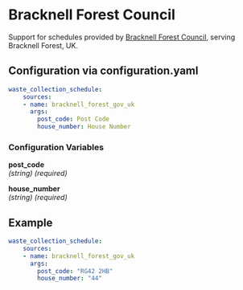 # Bracknell Forest Council

Support for schedules provided by [Bracknell Forest Council](https://selfservice.mybfc.bracknell-forest.gov.uk/w/webpage/waste-collection-days), serving Bracknell Forest, UK.

## Configuration via configuration.yaml

```yaml
waste_collection_schedule:
    sources:
    - name: bracknell_forest_gov_uk
      args:
        post_code: Post Code
        house_number: House Number
```

### Configuration Variables

**post_code**<br>
*(string) (required)*

**house_number**<br>
*(string) (required)*

## Example

```yaml
waste_collection_schedule:
    sources:
    - name: bracknell_forest_gov_uk
      args:
        post_code: "RG42 2HB"
        house_number: "44"
```
